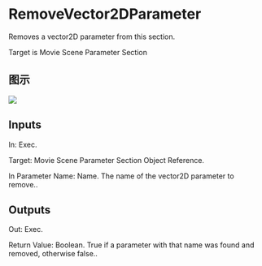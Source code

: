 # RemoveVector2DParameter

Removes a vector2D parameter from this section.

Target is Movie Scene Parameter Section

## 图示

![]($-20221218-20530616.png)

## Inputs

In: Exec.

Target: Movie Scene Parameter Section Object Reference.

In Parameter Name: Name. The name of the vector2D parameter to remove..  

## Outputs

Out: Exec.

Return Value: Boolean. True if a parameter with that name was found and removed, otherwise false..

